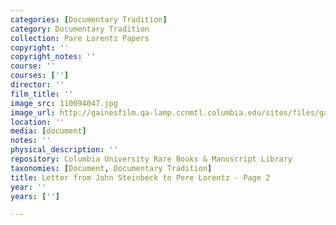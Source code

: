 ```yaml
---
categories: [Documentary Tradition]
category: Documentary Tradition
collection: Pare Lorentz Papers
copyright: ''
copyright_notes: ''
course: ''
courses: ['']
director: ''
film_title: ''
image_src: 110094047.jpg
image_url: http://gainesfilm.qa-lamp.ccnmtl.columbia.edu/sites/files/gainesfilm/images/110094047.jpg
location: ''
media: [document]
notes: ''
physical_description: ''
repository: Columbia University Rare Books & Manuscript Library
taxonomies: [Document, Documentary Tradition]
title: Letter from John Steinbeck to Pere Lorentz - Page 2
year: ''
years: ['']

---
```


